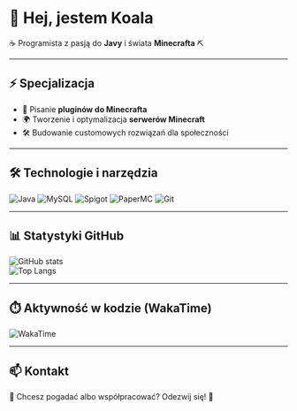 # 👋 Hej, jestem Koala  

☕ Programista z pasją do **Javy** i świata **Minecrafta** ⛏️  

---

## ⚡ Specjalizacja
- 🔌 Pisanie **pluginów do Minecrafta**  
- 🌍 Tworzenie i optymalizacja **serwerów Minecraft**  
- 🛠️ Budowanie customowych rozwiązań dla społeczności  

---

## 🛠️ Technologie i narzędzia
![Java](https://img.shields.io/badge/Java-ED8B00?style=for-the-badge&logo=openjdk&logoColor=white)
![MySQL](https://img.shields.io/badge/MySQL-005C84?style=for-the-badge&logo=mysql&logoColor=white)
![Spigot](https://img.shields.io/badge/Spigot-ED8106?style=for-the-badge&logo=minecraft&logoColor=white)
![PaperMC](https://img.shields.io/badge/PaperMC-3DDC84?style=for-the-badge&logo=minecraft&logoColor=white)
![Git](https://img.shields.io/badge/Git-F05033?style=for-the-badge&logo=git&logoColor=white)

---

## 📊 Statystyki GitHub
![GitHub stats](https://github-readme-stats.vercel.app/api?username=Koala-Szef&show_icons=true&theme=tokyonight)  
![Top Langs](https://github-readme-stats.vercel.app/api/top-langs/?username=Koala-Szef&layout=compact&theme=tokyonight)

---

## ⏱️ Aktywność w kodzie (WakaTime)
![WakaTime](https://github-readme-stats.vercel.app/api/wakatime?username=Koala-Szef&theme=tokyonight)

---

## 📫 Kontakt
💬 Chcesz pogadać albo współpracować? Odezwij się! 🤝
